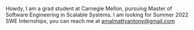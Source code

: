 ---
---
Howdy, I am a grad student at Carnegie Mellon, pursuing Master of Software Engineering in Scalable Systems.
I am looking for Summer 2022 SWE Internships, you can reach me at amalmattyantony@gmail.com
